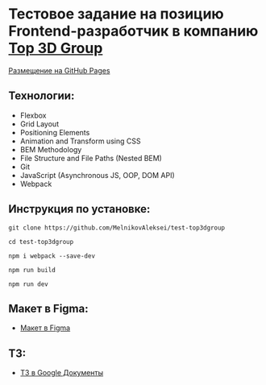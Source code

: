 # Тестовое задание на позицию Frontend-разработчик в компанию [Top 3D Group](https://top3dgroup.ru/)

[Размещение на GitHub Pages](https://melnikovaleksei.github.io/test-top3dgroup/)

## Технологии:

* Flexbox
* Grid Layout
* Positioning Elements
* Animation and Transform using CSS
* BEM Methodology
* File Structure and File Paths (Nested BEM)
* Git
* JavaScript (Asynchronous JS, OOP, DOM API)
* Webpack

## Инструкция по установке:

```
git clone https://github.com/MelnikovAleksei/test-top3dgroup

cd test-top3dgroup

npm i webpack --save-dev

npm run build

npm run dev
```

## Макет в Figma:

* [Макет в Figma](https://www.figma.com/file/0IXd1IhqA6ht91fSnNrLRE/Test-task?node-id=0%3A1&viewport=710%2C2666%2C0.45750999450683594)

## ТЗ:

* [ТЗ в Google Документы](https://docs.google.com/document/d/1-0Sf18ItP_vwnrO8wbmzavksgn0DRE9_-UYthhkl38k/edit)
